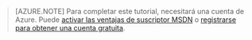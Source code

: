 > [AZURE.NOTE]
> Para completar este tutorial, necesitará una cuenta de Azure. Puede [activar las ventajas de suscriptor MSDN](https://azure.microsoft.com/pricing/member-offers/msdn-benefits-details/?WT.mc_id=A85619ABF) o [registrarse para obtener una cuenta gratuita](https://azure.microsoft.com/pricing/free-trial/?WT.mc_id=A85619ABF).

